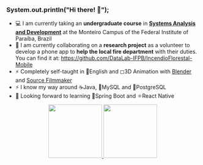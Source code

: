### System.out.println("Hi there! 👋");
- 💻 I am currently taking an **undergraduate course** in [**Systems Analysis and Development**](https://estudante.ifpb.edu.br/cursos/13/) at the Monteiro Campus of the Federal Institute of Paraíba, Brazil
- 👯 I am currently collaborating on a **research project** as a volunteer to develop a phone app to **help the local fire department** with their duties. You can find it at: https://github.com/DataLab-IFPB/IncendioFlorestal-Mobile
- ⚡ Completely self-taught in 📘English and ◻3D Animation with [Blender](https://www.blender.org/) and [Source Filmmaker](https://www.sourcefilmmaker.com/)
- ⚡ I know my way around ☕Java, 🐬MySQL and 🐘PostgreSQL
- 🌱 Looking forward to learning 🍃Spring Boot and ⚛React Native

<div align="center">
  <a href="https://github.com/BrandonLogandi">
  <img height="140em" src="https://github-readme-stats.vercel.app/api?username=BrandonLogandi&show_icons=true&theme=dark&include_all_commits=true&count_private=true"/>
  <img height="140em" src="https://github-readme-stats.vercel.app/api/top-langs/?username=BrandonLogandi&layout=compact&langs_count=7&theme=dark"/>
</div>

<!--
**BrandonLogandi/BrandonLogandi** is a ✨ _special_ ✨ repository because its `README.md` (this file) appears on your GitHub profile.

Here are some ideas to get you started:

- 🔭 I’m currently working on ...
- 🌱 I’m currently learning ...
- 👯 I’m looking to collaborate on ...
- 🤔 I’m looking for help with ...
- 💬 Ask me about ...
- 📫 How to reach me: ...
- 😄 Pronouns: ...
- ⚡ Fun fact: ...
-->
